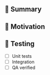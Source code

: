 ## 🧠 Summary
<!-- New feature overview -->

## 🚀 Motivation
<!-- Why this feature matters -->

## 🧪 Testing
- [ ] Unit tests
- [ ] Integration
- [ ] QA verified
